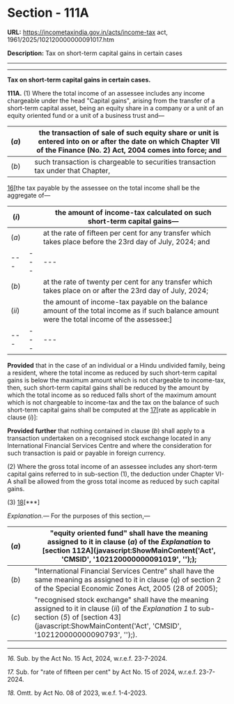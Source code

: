 # Section - 111A

**URL:** https://incometaxindia.gov.in/acts/income-tax act, 1961/2025/102120000000091017.htm

**Description:** Tax on short-term capital gains in certain cases

---

****

**Tax on short-term capital gains in certain cases.**

**111A.** (1) Where the total income of an assessee includes any income chargeable under the head "Capital gains", arising from the transfer of a short-term capital asset, being an equity share in a company or a unit of an equity oriented fund or a unit of a business trust and—

(_a_) |  |  the transaction of sale of such equity share or unit is entered into on or after the date on which Chapter VII of the Finance (No. 2) Act, 2004 comes into force; and  
---|---|---  
(_b_) |  |  such transaction is chargeable to securities transaction tax under that Chapter,  
  
[16](javascript:ShowFootnote\('fn16'\);)[the tax payable by the assessee on the total income shall be the aggregate of—

(_i_) |  |  the amount of income-tax calculated on such short-term capital gains—  
---|---|---  
(_a_) |  |  at the rate of fifteen per cent for any transfer which takes place before the 23rd day of July, 2024; and  
---|---|---  
(_b_) |  |  at the rate of twenty per cent for any transfer which takes place on or after the 23rd day of July, 2024;  
(_ii_) |  |  the amount of income-tax payable on the balance amount of the total income as if such balance amount were the total income of the assessee:]  
---|---|---  
  
**Provided** that in the case of an individual or a Hindu undivided family, being a resident, where the total income as reduced by such short-term capital gains is below the maximum amount which is not chargeable to income-tax, then, such short-term capital gains shall be reduced by the amount by which the total income as so reduced falls short of the maximum amount which is not chargeable to income-tax and the tax on the balance of such short-term capital gains shall be computed at the [17](javascript:ShowFootnote\('fn17'\);)[rate as applicable in clause (_i_)]:

**Provided further** that nothing contained in clause (_b_) shall apply to a transaction undertaken on a recognised stock exchange located in any International Financial Services Centre and where the consideration for such transaction is paid or payable in foreign currency.

(2) Where the gross total income of an assessee includes any short-term capital gains referred to in sub-section (1), the deduction under Chapter VI-A shall be allowed from the gross total income as reduced by such capital gains.

(3) [18](javascript:ShowFootnote\('fn18'\);)[***]

_Explanation.—_ For the purposes of this section,—

(_a_) |  |  "equity oriented fund" shall have the meaning assigned to it in clause (_a_) of the _Explanation_ to [section 112A](javascript:ShowMainContent\('Act', 'CMSID', '102120000000091019', ''\););  
---|---|---  
(_b_) |  |  "International Financial Services Centre" shall have the same meaning as assigned to it in clause (_q_) of section 2 of the Special Economic Zones Act, 2005 (28 of 2005);  
(_c_) |  |  "recognised stock exchange" shall have the meaning assigned to it in clause (_ii_) of the _Explanation 1_ to sub-section (_5_) of [section 43](javascript:ShowMainContent\('Act', 'CMSID', '102120000000090793', ''\);).  
  
* * *

_16._ Sub. by the Act No. 15 Act, 2024, w.r.e.f. 23-7-2024.

_17._ Sub. for "rate of fifteen per cent" by Act No. 15 of 2024, w.r.e.f. 23-7-2024.

_18._ Omtt. by Act No. 08 of 2023, w.e.f. 1-4-2023.
